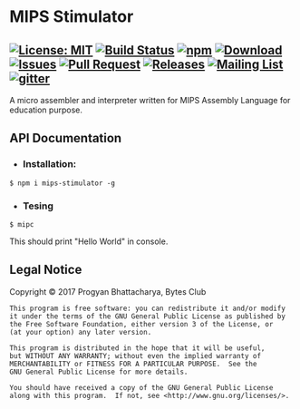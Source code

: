 # MIPS Stimulator

[![License: MIT](https://img.shields.io/badge/License-GPLv3-blue.svg)](https://www.gnu.org/licenses)
[![Build Status](https://travis-ci.org/BytesClub/MIPS-Stimulator.svg?branch=master)](https://travis-ci.org/BytesClub/MIPS-Stimulator)
[![npm](https://img.shields.io/npm/v/npm.svg)](https://www.npmjs.com/package/mips-stimulator)
[![Download](https://img.shields.io/npm/dt/mips-stimulator.svg)](https://yarnpkg.com/en/package/mips-stimulator)
[![Issues](https://img.shields.io/github/issues/BytesClub/MIPS-Stimulator.svg)](https://github.com/BytesClub/MIPS-Stimulator/issues)
[![Pull Request](https://img.shields.io/github/issues-pr/BytesClub/MIPS-Stimulator.svg)](https://github.com/BytesClub/MIPS-Stimulator/pulls)
[![Releases](https://img.shields.io/github/tag/BytesClub/MIPS-Stimulator.svg)](https://github.com/BytesClub/MIPS-Stimulator/releases)
[![Mailing List](https://img.shields.io/badge/Mailing%20List-BytesClub-blue.svg)](mailto:bytes-club@googlegroups.com)
[![gitter](https://badges.gitter.im/gitterHQ/gitterHQ.github.io.svg)](https://gitter.im/Bytes_Club/General)
---

A micro assembler and interpreter written for MIPS Assembly Language for education purpose.

## API Documentation
* ### Installation:
```
$ npm i mips-stimulator -g
```
* ### Tesing
```
$ mipc
```
This should print "Hello World" in console.

## Legal Notice
Copyright &copy;  2017  Progyan Bhattacharya, Bytes Club

    This program is free software: you can redistribute it and/or modify
    it under the terms of the GNU General Public License as published by
    the Free Software Foundation, either version 3 of the License, or
    (at your option) any later version.

    This program is distributed in the hope that it will be useful,
    but WITHOUT ANY WARRANTY; without even the implied warranty of
    MERCHANTABILITY or FITNESS FOR A PARTICULAR PURPOSE.  See the
    GNU General Public License for more details.

    You should have received a copy of the GNU General Public License
    along with this program.  If not, see <http://www.gnu.org/licenses/>.

